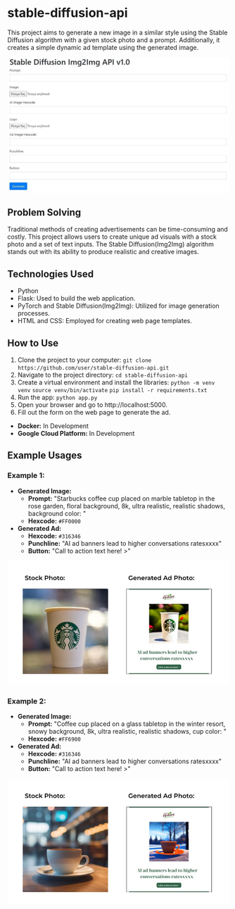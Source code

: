# stable-diffusion-api

This project aims to generate a new image in a similar style using the Stable Diffusion algorithm with a given stock photo and a prompt. Additionally, it creates a simple dynamic ad template using the generated image.

![stable-diffusion-api](api_ui.jpg)

## Problem Solving

Traditional methods of creating advertisements can be time-consuming and costly. This project allows users to create unique ad visuals with a stock photo and a set of text inputs. The Stable Diffusion(Img2Img) algorithm stands out with its ability to produce realistic and creative images.

## Technologies Used

- Python
- Flask: Used to build the web application.
- PyTorch and Stable Diffusion(Img2Img): Utilized for image generation processes.
- HTML and CSS: Employed for creating web page templates.

## How to Use

1. Clone the project to your computer:
    `git clone https://github.com/user/stable-diffusion-api.git`
2. Navigate to the project directory:
    `cd stable-diffusion-api`
3. Create a virtual environment and install the libraries:
    `python -m venv venv`
    `source venv/bin/activate`
    `pip install -r requirements.txt`
4. Run the app:
    `python app.py`
5. Open your browser and go to http://localhost:5000.
6. Fill out the form on the web page to generate the ad.

- **Docker:** In Development
- **Google Cloud Platform:** In Development

## Example Usages
### Example 1: 
- **Generated Image:**
    - **Prompt:** "Starbucks coffee cup placed on marble tabletop in the rose garden, floral background, 8k, ultra realistic, realistic shadows, background color: "
    - **Hexcode:** `#FF0000`
- **Generated Ad:**
    - **Hexcode:** `#316346`
    - **Punchline:** "AI ad banners lead to higher conversations ratesxxxx"
    - **Button:** "Call to action text here! >"

![example_1](example_1.jpg)

### Example 2: 
- **Generated Image:**
    - **Prompt:** "Coffee cup placed on a glass tabletop in the winter resort, snowy background, 8k, ultra realistic, realistic shadows, cup color: "
    - **Hexcode:** `#FF6900`
- **Generated Ad:**
    - **Hexcode:** `#316346`
    - **Punchline:** "AI ad banners lead to higher conversations ratesxxxx"
    - **Button:** "Call to action text here! >"

![example_2](example_2.jpg)
